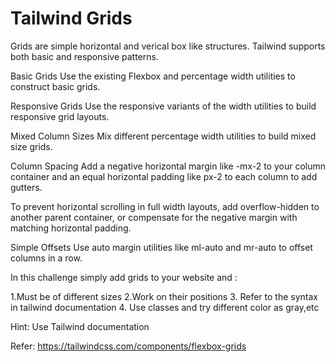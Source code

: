 # Tailwind Grids

Grids are simple horizontal and verical box like structures.
Tailwind supports both basic and responsive patterns.

Basic Grids
Use the existing Flexbox and percentage width utilities to construct basic grids.

Responsive Grids
Use the responsive variants of the width utilities to build responsive grid layouts.

Mixed Column Sizes
Mix different percentage width utilities to build mixed size grids.


Column Spacing
Add a negative horizontal margin like -mx-2 to your column container and an equal horizontal padding like px-2 to each column to add gutters.

To prevent horizontal scrolling in full width layouts, add overflow-hidden to another parent container, or compensate for the negative margin with matching horizontal padding.

Simple Offsets
Use auto margin utilities like ml-auto and mr-auto to offset columns in a row.

In this challenge simply add grids to your website and :

1.Must be of different sizes
2.Work on their positions
3. Refer to the syntax in tailwind documentation
4. Use classes and try different color as gray,etc

 Hint: Use Tailwind documentation

Refer: https://tailwindcss.com/components/flexbox-grids
